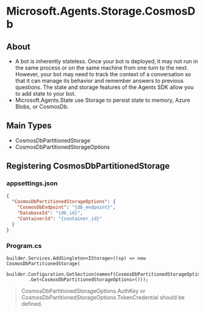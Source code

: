 # Microsoft.Agents.Storage.CosmosDb

## About

* A bot is inherently stateless. Once your bot is deployed, it may not run in the same process or on the same machine from one turn to the next. However, your bot may need to track the context of a conversation so that it can manage its behavior and remember answers to previous questions. The state and storage features of the Agents SDK allow you to add state to your bot.
* Microsoft.Agents.State use Storage to persist state to memory, Azure Blobs, or CosmosDb.

## Main Types

- CosmosDbPartitionedStorage
- CosmosDbPartitionedStorageOptions

## Registering CosmosDbPartitionedStorage

### appsettings.json
```json
{
  "CosmosDbPartitionedStorageOptions": {
    "CosmosDbEndpoint": "{db_endpoint}",
    "DatabaseId": "{db_id}",
    "ContainerId": "{container_id}"
  }
}
```

### Program.cs
```
builder.Services.AddSingleton<IStorage>((sp) => new CosmosDbPartitionedStorage(
    builder.Configuration.GetSection(nameof(CosmosDbPartitionedStorageOptions))
        .Get<CosmosDbPartitionedStorageOptions>()));
```
> CosmosDbPartitionedStorageOptions.AuthKey or CosmosDbPartitionedStorageOptions.TokenCredential should be defined.

